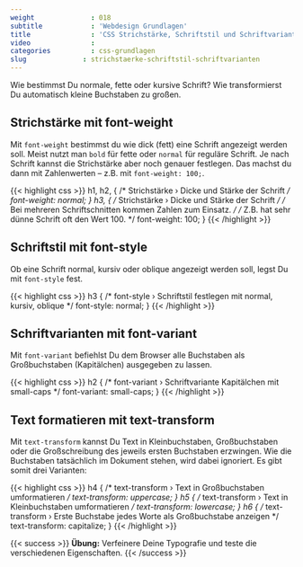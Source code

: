 ```yaml
---
weight              : 018
subtitle            : 'Webdesign Grundlagen'
title               : 'CSS Strichstärke, Schriftstil und Schriftvarianten'
video               : 
categories          : css-grundlagen
slug              : strichstaerke-schriftstil-schriftvarianten
---
```

Wie bestimmst Du normale, fette oder kursive Schrift? Wie transformierst Du automatisch kleine Buchstaben zu großen.
<!-- readmore -->

## Strichstärke mit font-weight

Mit `font-weight` bestimmst du wie dick (fett) eine Schrift angezeigt werden soll. Meist nutzt man `bold` für fette oder `normal` für reguläre Schrift. Je nach Schrift kannst die Strichstärke aber noch genauer festlegen. Das machst du dann mit Zahlenwerten – z.B. mit `font-weight: 100;`.

{{< highlight css >}}
h1,
h2,
 {
    /* Strichstärke › Dicke und Stärke der Schrift */
    font-weight: normal;
}
h3,
 {
    /* Strichstärke › Dicke und Stärke der Schrift */
    /* Bei mehreren Schriftschnitten kommen Zahlen zum Einsatz. */
    /* Z.B. hat sehr dünne Schrift oft den Wert 100. */
    font-weight: 100;
}
{{< /highlight >}}

## Schriftstil mit font-style

Ob eine Schrift normal, kursiv oder oblique angezeigt werden soll, legst Du mit `font-style` fest.

{{< highlight css >}}
h3 {
    /* font-style › Schriftstil festlegen mit normal, kursiv, oblique  */
    font-style: normal;
}
{{< /highlight >}}

## Schriftvarianten mit font-variant

Mit `font-variant` befiehlst Du dem Browser alle Buchstaben als Großbuchstaben (Kapitälchen) ausgegeben zu lassen.

{{< highlight css >}}
h2 {
    /* font-variant › Schriftvariante Kapitälchen mit small-caps */
    font-variant: small-caps;
}
{{< /highlight >}}

## Text formatieren mit text-transform

Mit `text-transform` kannst Du Text in Kleinbuchstaben, Großbuchstaben oder die Großschreibung des jeweils ersten Buchstaben erzwingen. Wie die Buchstaben tatsächlich im Dokument stehen, wird dabei ignoriert. Es gibt somit drei Varianten:

{{< highlight css >}}
h4 {
    /* text-transform › Text in Großbuchstaben umformatieren */
    text-transform: uppercase;
}
h5 {
    /* text-transform › Text in Kleinbuchstaben umformatieren */
    text-transform: lowercase;
}
h6 {
    /* text-transform › Erste Buchstabe jedes Worte als Großbuchstabe anzeigen */
    text-transform: capitalize;
}
{{< /highlight >}}

{{< success >}}
**Übung:** Verfeinere Deine Typografie und teste die verschiedenen Eigenschaften.
{{< /success >}}

